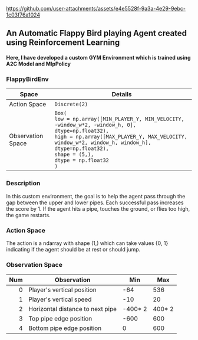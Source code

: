 

https://github.com/user-attachments/assets/e4e5528f-9a3a-4e29-9ebc-1c03f76a1024

## An Automatic Flappy Bird playing Agent created using Reinforcement Learning
#### Here, I have developed a custom GYM Environment which is trained using A2C Model and MlpPolicy

### FlappyBirdEnv

| **Space**              | **Details**                                                                                                                                         |
|------------------------|-----------------------------------------------------------------------------------------------------------------------------------------------------|
| Action Space           | `Discrete(2)`                                                                                                                                       |
| Observation Space      | `Box(` <br> `low = np.array([MIN_PLAYER_Y, MIN_VELOCITY, -window_w*2, -window_h, 0], dtype=np.float32),` <br> `high = np.array([MAX_PLAYER_Y, MAX_VELOCITY, window_w*2, window_h, window_h], dtype=np.float32),` <br> `shape = (5,),` <br> `dtype = np.float32` <br> `)` |

### Description
In this custom environment, the goal is to help the agent pass through the gap between the upper and lower pipes. Each successful pass increases the score by 1. If the agent hits a pipe, touches the ground, or flies too high, the game restarts.

### Action Space
The action is a ndarray with shape (1,) which can take values {0, 1} indicating if the agent should be at rest or should jump.

### Observation Space
| **Num** | **Observation**                    | **Min**    | **Max**   |
|--------:|------------------------------------|------------|-----------|
| 0       | Player's vertical position         | -64        | 536       |
| 1       | Player's vertical speed            | -10        | 20        |
| 2       | Horizontal distance to next pipe   | -400* 2    | 400* 2    |
| 3       | Top pipe edge position             | -600       | 600       |
| 4       | Bottom pipe edge position          | 0          | 600       |     
